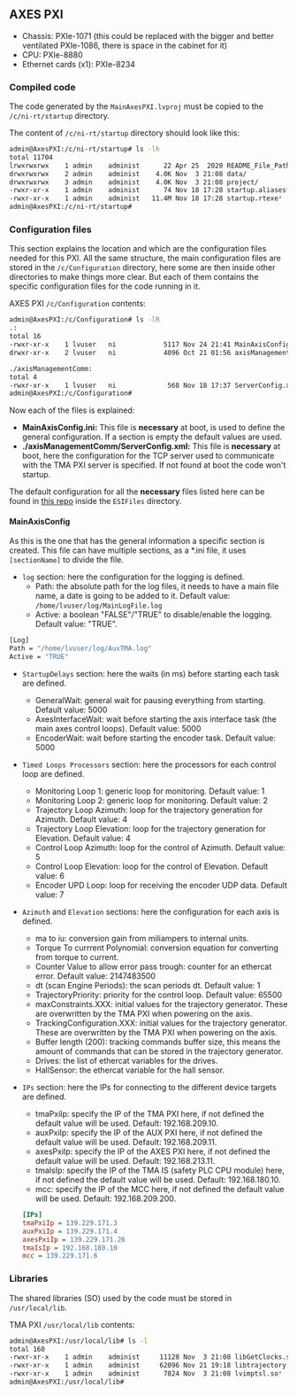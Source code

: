 ## AXES PXI

- Chassis: PXIe-1071 (this could be replaced with the bigger and better ventilated PXIe-1086, there is space in the cabinet for it)
- CPU: PXIe-8880
- Ethernet cards (x1): PXIe-8234

### Compiled code

The code generated by the `MainAxesPXI.lvproj` must be copied to the `/c/ni-rt/startup` directory.

The content of `/c/ni-rt/startup` directory should look like this:

```bash
admin@AxesPXI:/c/ni-rt/startup# ls -lh
total 11704
lrwxrwxrwx    1 admin    administ      22 Apr 25  2020 README_File_Paths.txt -> /README_File_Paths.txt
drwxrwxrwx    2 admin    administ    4.0K Nov  3 21:08 data/
drwxrwxrwx    3 admin    administ    4.0K Nov  3 21:08 project/
-rwxr-xr-x    1 admin    administ      74 Nov 18 17:28 startup.aliases*
-rwxr-xr-x    1 admin    administ   11.4M Nov 18 17:28 startup.rtexe*
admin@AxesPXI:/c/ni-rt/startup#
```

### Configuration files

This section explains the location and which are the configuration files needed for this PXI. All the same structure,
the main configuration files are stored in the `/c/Configuration` directory, here some are then inside other directories
to make things more clear. But each of them contains the specific configuration files for the code running in it.

AXES PXI `/c/Configuration` contents:

```bash
admin@AxesPXI:/c/Configuration# ls -lR
.:
total 16
-rwxr-xr-x    1 lvuser   ni            5117 Nov 24 21:41 MainAxisConfig.ini*
drwxr-xr-x    2 lvuser   ni            4096 Oct 21 01:56 axisManagementComm/

./axisManagementComm:
total 4
-rwxr-xr-x    1 lvuser   ni             568 Nov 18 17:37 ServerConfig.xml*
admin@AxesPXI:/c/Configuration#
```

Now each of the files is explained:

- **MainAxisConfig.ini:** This file is **necessary** at boot, is used to define the general configuration. If a section
is empty the default values are used.
- **./axisManagementComm/ServerConfig.xml:** This file is **necessary** at boot, here the configuration for the
TCP server used to communicate with the TMA PXI server is specified. If not found at boot the code won't startup.

The default configuration for all the **necessary** files listed here can be found in [this repo](https://gitlab.tekniker.es/aut/projects/3151-LSST/LabVIEWCode/PXIController)
inside the `ESIFiles` directory.

#### MainAxisConfig

As this is the one that has the general information a specific section is created. This file can have multiple sections,
as a *.ini file, it uses `[sectionName]` to divide the file.

- `log` section: here the configuration for the logging is defined.
  - Path: the absolute path for the log files, it needs to have a main file name, a date is going to be added to it.
  Default value: `/home/lvuser/log/MainLogFile.log`
  - Active: a boolean "FALSE"/"TRUE" to disable/enable the logging. Default value: "TRUE".

```bash
[Log]
Path = "/home/lvuser/log/AuxTMA.log"
Active = "TRUE"
```

- `StartupDelays` section: here the waits (in ms) before starting each task are defined.
  - GeneralWait: general wait for pausing everything from starting. Default value: 5000
  - AxesInterfaceWait: wait before starting the axis interface task (the main axes control loops). Default value: 5000
  - EncoderWait: wait before starting the encoder task. Default value: 5000

- `Timed Loops Processors` section: here the processors for each control loop are defined.
  - Monitoring Loop 1: generic loop for monitoring. Default value: 1
  - Monitoring Loop 2: generic loop for monitoring. Default value: 2
  - Trajectory Loop Azimuth: loop for the trajectory generation for Azimuth. Default value: 4
  - Trajectory Loop Elevation: loop for the trajectory generation for Elevation. Default value: 4
  - Control Loop Azimuth: loop for the control of Azimuth. Default value: 5
  - Control Loop Elevation: loop for the control of Elevation. Default value: 6
  - Encoder UPD Loop: loop for receiving the encoder UDP data. Default value: 7

- `Azimuth` and `Elevation` sections: here the configuration for each axis is defined.
  - ma to iu: conversion gain from miliampers to internal units.
  - Torque To currrent Polynomial: conversion equation for converting from torque to current.
  - Counter Value to allow error pass trough: counter for an ethercat error. Default value: 2147483500
  - dt (scan Engine Periods): the scan periods dt. Default value: 1
  - TrajectoryPriority: priority for the control loop. Default value: 65500
  - maxConstraints.XXX: initial values for the trajectory generator. These are overwritten by the TMA PXI when powering
  on the axis.
  - TrackingConfiguration.XXX: initial values for the trajectory generator. These are overwritten by the TMA PXI when
  powering on the axis.
  - Buffer length (200): tracking commands buffer size, this means the amount of commands that can be stored in the
  trajectory generator.
  - Drives: the list of ethercat variables for the drives.
  - HallSensor: the ethercat variable for the hall sensor.

- `IPs` section: here the IPs for connecting to the different device targets are defined.
  - tmaPxiIp: specify the IP of the TMA PXI here, if not defined the default value will be used. Default: 192.168.209.10.
  - auxPxiIp: specify the IP of the AUX PXI here, if not defined the default value will be used. Default: 192.168.209.11.
  - axesPxiIp: specify the IP of the AXES PXI here, if not defined the default value will be used. Default: 192.168.213.11.
  - tmaIsIp: specify the IP of the TMA IS (safety PLC CPU module) here, if not defined the default value will be used. Default: 192.168.180.10.
  - mcc: specify the IP of the MCC here, if not defined the default value will be used. Default: 192.168.209.200.

  ```ini
  [IPs]
  tmaPxiIp = 139.229.171.3
  auxPxiIp = 139.229.171.4
  axesPxiIp = 139.229.171.26
  tmaIsIp = 192.168.180.10
  mcc = 139.229.171.6
  ```

### Libraries

The shared libraries (SO) used by the code must be stored in `/usr/local/lib`.

TMA PXI `/usr/local/lib` contents:

```bash
admin@AxesPXI:/usr/local/lib# ls -l
total 160
-rwxr-xr-x    1 admin    administ     11128 Nov  3 21:08 libGetClocks.so*
-rwxr-xr-x    1 admin    administ     62096 Nov 21 19:18 libtrajectory.so*
-rwxr-xr-x    1 admin    administ      7824 Nov  3 21:08 lvimptsl.so*
admin@AxesPXI:/usr/local/lib#
```
